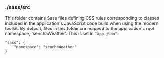 ### ./sass/src

This folder contains Sass files defining CSS rules corresponding to classes
included in the application's JavaScript code build when using the modern toolkit.
By default, files in this folder are mapped to the application's root namespace, 'senchaWeather'.
This is set in `"app.json"`:

    "sass": {
        "namespace": "senchaWeather"
    }